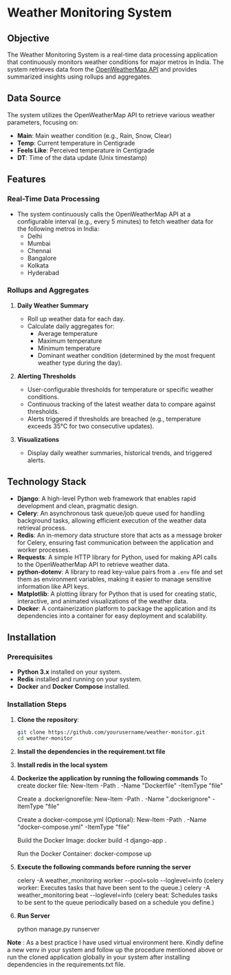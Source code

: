 # Weather Monitoring System

## Objective

The Weather Monitoring System is a real-time data processing application that continuously monitors weather conditions for major metros in India. The system retrieves data from the [OpenWeatherMap API](https://openweathermap.org/) and provides summarized insights using rollups and aggregates.

## Data Source

The system utilizes the OpenWeatherMap API to retrieve various weather parameters, focusing on:
- **Main**: Main weather condition (e.g., Rain, Snow, Clear)
- **Temp**: Current temperature in Centigrade
- **Feels Like**: Perceived temperature in Centigrade
- **DT**: Time of the data update (Unix timestamp)

## Features

### Real-Time Data Processing
- The system continuously calls the OpenWeatherMap API at a configurable interval (e.g., every 5 minutes) to fetch weather data for the following metros in India:
  - Delhi
  - Mumbai
  - Chennai
  - Bangalore
  - Kolkata
  - Hyderabad

### Rollups and Aggregates

1. **Daily Weather Summary**
   - Roll up weather data for each day.
   - Calculate daily aggregates for:
     - Average temperature
     - Maximum temperature
     - Minimum temperature
     - Dominant weather condition (determined by the most frequent weather type during the day).

2. **Alerting Thresholds**
   - User-configurable thresholds for temperature or specific weather conditions.
   - Continuous tracking of the latest weather data to compare against thresholds.
   - Alerts triggered if thresholds are breached (e.g., temperature exceeds 35°C for two consecutive updates).

3. **Visualizations**
   - Display daily weather summaries, historical trends, and triggered alerts.

## Technology Stack

- **Django**: A high-level Python web framework that enables rapid development and clean, pragmatic design.
- **Celery**: An asynchronous task queue/job queue used for handling background tasks, allowing efficient execution of the weather data retrieval process.
- **Redis**: An in-memory data structure store that acts as a message broker for Celery, ensuring fast communication between the application and worker processes.
- **Requests**: A simple HTTP library for Python, used for making API calls to the OpenWeatherMap API to retrieve weather data.
- **python-dotenv**: A library to read key-value pairs from a `.env` file and set them as environment variables, making it easier to manage sensitive information like API keys.
- **Matplotlib**: A plotting library for Python that is used for creating static, interactive, and animated visualizations of the weather data.
- **Docker**: A containerization platform to package the application and its dependencies into a container for easy deployment and scalability.

## Installation

### Prerequisites
- **Python 3.x** installed on your system.
- **Redis** installed and running on your system.
- **Docker** and **Docker Compose** installed.

### Installation Steps

1. **Clone the repository**:
   ```bash
   git clone https://github.com/yourusername/weather-monitor.git
   cd weather-monitor

2. **Install the dependencies in the requirement.txt file**

3. **Install redis in the local system**

4. **Dockerize the application by running the following commands**
   To create docker file:
   New-Item -Path . -Name "Dockerfile" -ItemType "file"

   Create a .dockerignorefile:
   New-Item -Path . -Name ".dockerignore" -ItemType "file"

   Create a docker-compose.yml (Optional):
   New-Item -Path . -Name "docker-compose.yml" -ItemType "file"
   
   Build the Docker Image:
   docker build -t django-app .
   
   Run the Docker Container:
   docker-compose up

5. **Execute the following commands before running the server**

   celery -A weather_monitoring worker --pool=solo --loglevel=info (celery worker: Executes tasks that have been sent to the queue.)
   celery -A weather_monitoring beat --loglevel=info (celery beat: Schedules tasks to be sent to the queue periodically based on a schedule you define.)

6. **Run Server**
   
   python manage.py runserver

**Note** : As a best practice I have used virtual environment here. Kindly define a new venv in your system and follow up the procedure mentioned above or run the cloned application globally in your system after installing dependencies in the requirements.txt file.
   
   